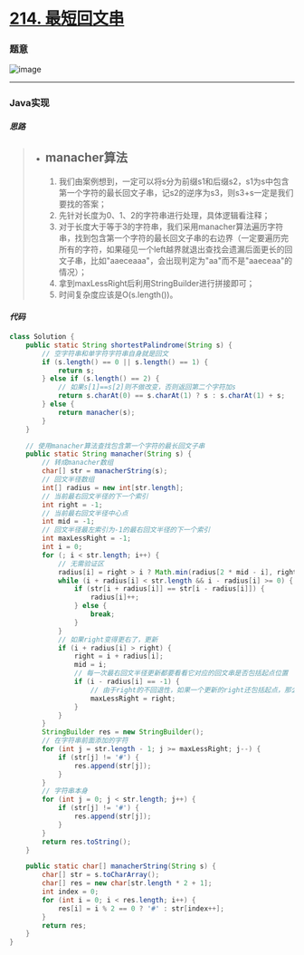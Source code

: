 # [214. 最短回文串](https://leetcode.cn/problems/shortest-palindrome/)

### 题意

![image](https://user-images.githubusercontent.com/75558694/179346984-194d2897-0cf1-4a9c-a6ae-b5979fa018dc.png)

---

### Java实现

#### *思路*

> - **manacher算法**
>   ---
>   1. 我们由案例想到，一定可以将s分为前缀s1和后缀s2，s1为s中包含第一个字符的最长回文子串，记s2的逆序为s3，则s3+s一定是我们要找的答案；
>   2. 先针对长度为0、1、2的字符串进行处理，具体逻辑看注释；
>   3. 对于长度大于等于3的字符串，我们采用manacher算法遍历字符串，找到包含第一个字符的最长回文子串的右边界（一定要遍历完所有的字符，如果碰见一个left越界就退出查找会遗漏后面更长的回文子串，比如"aaeceaaa"，会出现判定为"aa"而不是"aaeceaa"的情况）；
>   4. 拿到maxLessRight后利用StringBuilder进行拼接即可；
>   5. 时间复杂度应该是O(s.length())。

#### *代码*

```java
class Solution {
    public static String shortestPalindrome(String s) {
        // 空字符串和单字符字符串自身就是回文
        if (s.length() == 0 || s.length() == 1) {
            return s;
        } else if (s.length() == 2) {
            // 如果s[1]==s[2]则不做改变，否则返回第二个字符加s
            return s.charAt(0) == s.charAt(1) ? s : s.charAt(1) + s;
        } else {
            return manacher(s);
        }
    }

    // 使用manacher算法查找包含第一个字符的最长回文子串
    public static String manacher(String s) {
        // 转成manacher数组
        char[] str = manacherString(s);
        // 回文半径数组
        int[] radius = new int[str.length];
        // 当前最右回文半径的下一个索引
        int right = -1;
        // 当前最右回文半径中心点
        int mid = -1;
        // 回文半径最左索引为-1的最右回文半径的下一个索引
        int maxLessRight = -1;
        int i = 0;
        for (; i < str.length; i++) {
            // 无需验证区
            radius[i] = right > i ? Math.min(radius[2 * mid - i], right - i) : 1;
            while (i + radius[i] < str.length && i - radius[i] >= 0) {
                if (str[i + radius[i]] == str[i - radius[i]]) {
                    radius[i]++;
                } else {
                    break;
                }
            }
            // 如果right变得更右了，更新
            if (i + radius[i] > right) {
                right = i + radius[i];
                mid = i;
                // 每一次最右回文半径更新都要看看它对应的回文串是否包括起点位置
                if (i - radius[i] == -1) {
                    // 由于right的不回退性，如果一个更新的right还包括起点，那么它一定比之前的maxLessRight大
                    maxLessRight = right;
                }
            }
        }
        StringBuilder res = new StringBuilder();
        // 在字符串前面添加的字符
        for (int j = str.length - 1; j >= maxLessRight; j--) {
            if (str[j] != '#') {
                res.append(str[j]);
            }
        }
        // 字符串本身
        for (int j = 0; j < str.length; j++) {
            if (str[j] != '#') {
                res.append(str[j]);
            }
        }
        return res.toString();
    }

    public static char[] manacherString(String s) {
        char[] str = s.toCharArray();
        char[] res = new char[str.length * 2 + 1];
        int index = 0;
        for (int i = 0; i < res.length; i++) {
            res[i] = i % 2 == 0 ? '#' : str[index++];
        }
        return res;
    }
}
```
